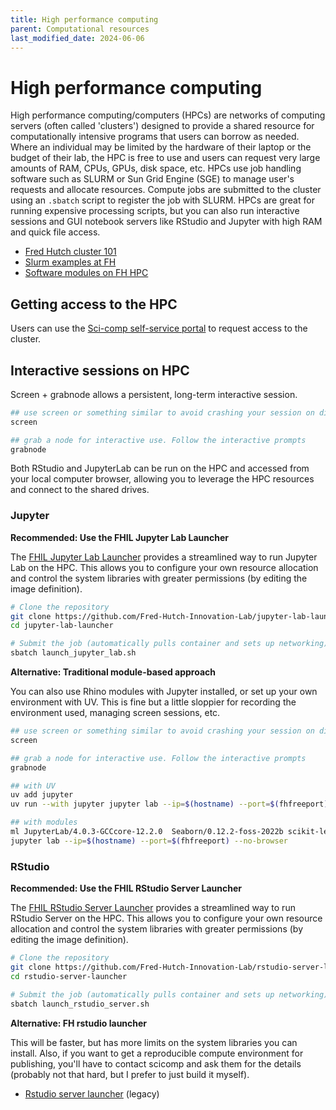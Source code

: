 ```yaml
---
title: High performance computing
parent: Computational resources
last_modified_date: 2024-06-06
---
```


# High performance computing 

High performance computing/computers (HPCs) are networks of computing servers (often called 'clusters') designed to provide a shared resource for computationally intensive programs that users can borrow as needed. Where an individual may be limited by the hardware of their laptop or the budget of their lab, the HPC is free to use and users can request very large amounts of RAM, CPUs, GPUs, disk space, etc. HPCs use job handling software such as SLURM or Sun Grid Engine (SGE) to manage user's requests and allocate resources. Compute jobs are submitted to the cluster using an `.sbatch` script to register the job with SLURM. HPCs are great for running expensive processing scripts, but you can also run interactive sessions and GUI notebook servers like RStudio and Jupyter with high RAM and quick file access. 

- [Fred Hutch cluster 101](https://hutchdatascience.org/FH_Cluster_101/)
- [Slurm examples at FH](https://github.com/FredHutch/slurm-examples/tree/main)
- [Software modules on FH HPC](https://sciwiki.fredhutch.org/scicomputing/compute_environments/) 

## Getting access to the HPC

Users can use the [Sci-comp self-service portal](https://scicomp-self-service.fredhutch.org/) to request access to the cluster. 

## Interactive sessions on HPC

Screen + grabnode allows a persistent, long-term interactive session.

```bash
## use screen or something similar to avoid crashing your session on disconnect
screen

## grab a node for interactive use. Follow the interactive prompts
grabnode
```

Both RStudio and JupyterLab can be run on the HPC and accessed from your local computer browser, allowing you to leverage the HPC resources and connect to the shared drives.

### Jupyter

**Recommended: Use the FHIL Jupyter Lab Launcher**

The [FHIL Jupyter Lab Launcher](https://github.com/Fred-Hutch-Innovation-Lab/jupyter-lab-launcher) provides a streamlined way to run Jupyter Lab on the HPC. This allows you to configure your own resource allocation and control the system libraries with greater permissions (by editing the image definition).

```bash
# Clone the repository
git clone https://github.com/Fred-Hutch-Innovation-Lab/jupyter-lab-launcher.git
cd jupyter-lab-launcher

# Submit the job (automatically pulls container and sets up networking)
sbatch launch_jupyter_lab.sh
```

**Alternative: Traditional module-based approach**

You can also use Rhino modules with Jupyter installed, or set up your own environment with UV. This is fine but a little sloppier for recording the environment used, managing screen sessions, etc.

```bash
## use screen or something similar to avoid crashing your session on disconnect
screen

## grab a node for interactive use. Follow the interactive prompts
grabnode

## with UV
uv add jupyter
uv run --with jupyter jupyter lab --ip=$(hostname) --port=$(fhfreeport) --no-browser

## with modules
ml JupyterLab/4.0.3-GCCcore-12.2.0  Seaborn/0.12.2-foss-2022b scikit-learn/1.2.1-gfbf-2022b
jupyter lab --ip=$(hostname) --port=$(fhfreeport) --no-browser
```

### RStudio

**Recommended: Use the FHIL RStudio Server Launcher**

The [FHIL RStudio Server Launcher](https://github.com/Fred-Hutch-Innovation-Lab/rstudio-server-launcher) provides a streamlined way to run RStudio Server on the HPC. This allows you to configure your own resource allocation and control the system libraries with greater permissions (by editing the image definition).

```bash
# Clone the repository
git clone https://github.com/Fred-Hutch-Innovation-Lab/rstudio-server-launcher.git
cd rstudio-server-launcher

# Submit the job (automatically pulls container and sets up networking)
sbatch launch_rstudio_server.sh
```


**Alternative: FH rstudio launcher**

This will be faster, but has more limits on the system libraries you can install. Also, if you want to get a reproducible compute environment for publishing, you'll have to contact scicomp and ask them for the details (probably not that hard, but I prefer to just build it myself). 

- [Rstudio server launcher](https://rstudio-launcher.fredhutch.org/) (legacy)
